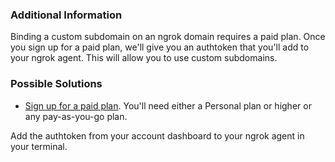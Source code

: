 ### Additional Information

Binding a custom subdomain on an ngrok domain requires a paid plan. Once you sign up for a paid plan, we'll give you an authtoken that you'll add to your ngrok agent. This will allow you to use custom subdomains.

### Possible Solutions

- [Sign up for a paid plan](https://dashboard.ngrok.com/signup). You'll need either a Personal plan or higher or any pay-as-you-go plan.

Add the authtoken from your account dashboard to your ngrok agent in your terminal.
